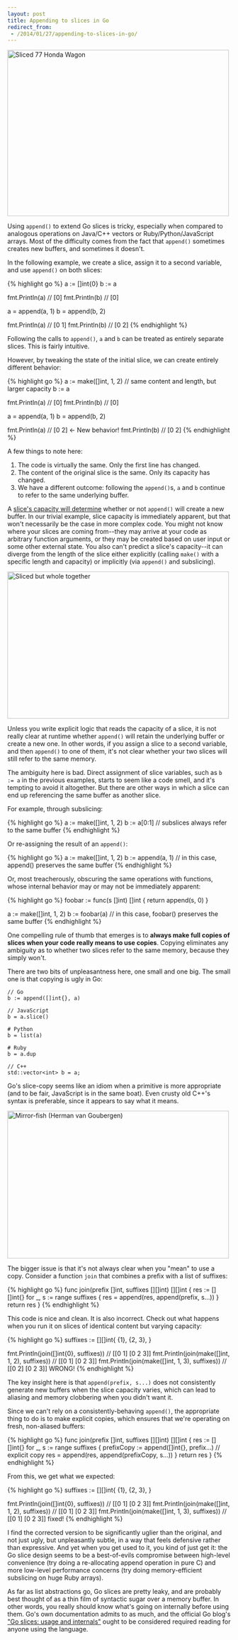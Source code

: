 ```yaml
---
layout: post
title: Appending to slices in Go
redirect_from:
 - /2014/01/27/appending-to-slices-in-go/
---
```


<a href="https://www.flickr.com/photos/biketourist/135979696" title="Sliced 77 Honda Wagon by John, on Flickr"><img src="https://farm1.staticflickr.com/46/135979696_b2322d43b9.jpg" width="500" height="375" alt="Sliced 77 Honda Wagon"></a>

Using `append()` to extend Go slices is tricky, especially when compared to analogous operations on Java/C++ vectors or Ruby/Python/JavaScript arrays. Most of the difficulty comes from the fact that `append()` sometimes creates new buffers, and sometimes it doesn't.

In the following example, we create a slice, assign it to a second variable, and use `append()` on both slices:

{% highlight go %}
a := []int{0}
b := a

fmt.Println(a) // [0]
fmt.Println(b) // [0]

a = append(a, 1)
b = append(b, 2)

fmt.Println(a) // [0 1]
fmt.Println(b) // [0 2]
{% endhighlight %}

Following the calls to `append()`, `a` and `b` can be treated as entirely separate slices. This is fairly intuitive.

However, by tweaking the state of the initial slice, we can create entirely different behavior:

{% highlight go %}
a := make([]int, 1, 2) // same content and length, but larger capacity
b := a

fmt.Println(a) // [0]
fmt.Println(b) // [0]

a = append(a, 1)
b = append(b, 2)

fmt.Println(a) // [0 2] <- New behavior!
fmt.Println(b) // [0 2]
{% endhighlight %}

A few things to note here:

1. The code is virtually the same. Only the first line has changed.
2. The content of the original slice is the same. Only its capacity has changed.
2. We have a different outcome: following the `append()`s, `a` and `b` continue to refer to the same underlying buffer.

A [slice's capacity will determine](http://blog.golang.org/go-slices-usage-and-internals) whether or not `append()` will create a new buffer. In our trivial example, slice capacity is immediately apparent, but that won't necessarily be the case in more complex code. You might not know where your slices are coming from--they may arrive at your code as arbitrary function arguments, or they may be created based on user input or some other external state. You also can't predict a slice's capacity--it  can diverge from the length of the slice either explicitly (calling `make()` with a specific length and capacity) or implicitly (via `append()` and subslicing).

<a href="https://www.flickr.com/photos/matilda89/6902196810" title="Sliced but whole together by matilda89, on Flickr"><img src="https://farm8.staticflickr.com/7238/6902196810_e80e426d33.jpg" width="500" height="332" alt="Sliced but whole together"></a>

Unless you write explicit logic that reads the capacity of a slice, it is not really clear at runtime whether `append()` will retain the underlying buffer or create a new one. In other words, if you assign a slice to a second variable, and then `append()` to one of them, it's not clear whether your two slices will still refer to the same memory.

The ambiguity here is bad. Direct assignment of slice variables, such as `b := a` in the previous examples, starts to seem like a code smell, and it's tempting to avoid it altogether. But there are other ways in which a slice can end up referencing the same buffer as another slice.

For example, through subslicing:

{% highlight go %}
a := make([]int, 1, 2)
b := a[0:1] // subslices always refer to the same buffer
{% endhighlight %}

Or re-assigning the result of an `append()`:

{% highlight go %}
a := make([]int, 1, 2)
b := append(a, 1) // in this case, append() preserves the same buffer
{% endhighlight %}

Or, most treacherously, obscuring the same operations with functions, whose internal behavior may or may not be immediately apparent:

{% highlight go %}
foobar := func(s []int) []int {
	return append(s, 0)
}

a := make([]int, 1, 2)
b := foobar(a) // in this case, foobar() preserves the same buffer
{% endhighlight %}

One compelling rule of thumb that emerges is to **always make full copies of slices when your code really means to use copies**. Copying eliminates any ambiguity as to whether two slices refer to the same memory, because they simply won't.

There are two bits of unpleasantness here, one small and one big. The small one is that copying is ugly in Go:

```
// Go
b := append([]int{}, a)

// JavaScript
b = a.slice()

# Python
b = list(a)

# Ruby
b = a.dup

// C++
std::vector<int> b = a;
```

Go's slice-copy seems like an idiom when a primitive is more appropriate (and to be fair, JavaScript is in the same boat). Even crusty old C++'s syntax is preferable, since it appears to say what it means.

<a href="https://www.flickr.com/photos/derodeolifant/15766606252" title="Mirror-fish (Herman van Goubergen) by Marjan Smeijsters, on Flickr"><img src="https://farm4.staticflickr.com/3938/15766606252_f6ef350288.jpg" width="500" height="333" alt="Mirror-fish (Herman van Goubergen)"></a>

The bigger issue is that it's not always clear when you "mean" to use a copy. Consider a function `join` that combines a prefix with a list of suffixes:

{% highlight go %}
func join(prefix []int, suffixes [][]int) [][]int {
	res := [][]int{}
	for _, s := range suffixes {
		res = append(res, append(prefix, s...))
	}
	return res
}
{% endhighlight %}

This code is nice and clean. It is also incorrect. Check out what happens when you run it on slices of  identical content but varying capacity:

{% highlight go %}
suffixes := [][]int{
	{1},
	{2, 3},
}

fmt.Println(join([]int{0}, suffixes))          // [[0 1] [0 2 3]]
fmt.Println(join(make([]int, 1, 2), suffixes)) // [[0 1] [0 2 3]]
fmt.Println(join(make([]int, 1, 3), suffixes)) // [[0 2] [0 2 3]] WRONG!
{% endhighlight %}

The key insight here is that `append(prefix, s...)` does not consistently generate new buffers when the slice capacity varies, which can lead to aliasing and memory clobbering when you didn't want it.

Since we can't rely on a consistently-behaving `append()`, the appropriate thing to do is to make explicit copies, which ensures that we're operating on fresh, non-aliased buffers:

{% highlight go %}
func join(prefix []int, suffixes [][]int) [][]int {
	res := [][]int{}
	for _, s := range suffixes {
		prefixCopy := append([]int{}, prefix...) // explicit copy
		res = append(res, append(prefixCopy, s...))
	}
	return res
}
{% endhighlight %}

From this, we get what we expected:

{% highlight go %}
suffixes := [][]int{
	{1},
	{2, 3},
}

fmt.Println(join([]int{0}, suffixes))          // [[0 1] [0 2 3]]
fmt.Println(join(make([]int, 1, 2), suffixes)) // [[0 1] [0 2 3]]
fmt.Println(join(make([]int, 1, 3), suffixes)) // [[0 1] [0 2 3]] fixed!
{% endhighlight %}

I find the corrected version to be significantly uglier than the original, and not just ugly, but unpleasantly subtle, in a way that feels defensive rather than expressive. And yet when you get used to it, you kind of just get it: the Go slice design seems to be a best-of-evils compromise between high-level convenience (try doing a re-allocating append operation in pure C) and more low-level performance concerns (try doing memory-efficient subslicing on huge Ruby arrays).

As far as list abstractions go, Go slices are pretty leaky, and are probably best thought of as a thin film of syntactic sugar over a memory buffer. In other words, you really should know what's going on internally before using them. Go's own documentation admits to as much, and the official Go blog's ["Go slices: usage and internals"](http://blog.golang.org/go-slices-usage-and-internals) ought to be considered required reading for anyone using the language.